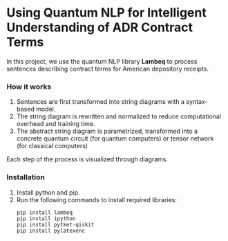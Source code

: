 # Using Quantum NLP for Intelligent Understanding of ADR Contract Terms

In this project, we use the quantum NLP library **Lambeq** to process sentences describing contract terms for American depository receipts.

### How it works

1. Sentences are first transformed into string diagrams with a syntax-based model.
2. The string diagram is rewritten and normalized to reduce computational overhead and training time.
3. The abstract string diagram is parametrized, transformed into a concrete quantum circuit (for quantum computers) or tensor network (for classical computers)

Each step of the process is visualized through diagrams. 

### Installation

1. Install python and pip. 
2. Run the following commands to install required libraries:
    ```
    pip install lambeq
    pip install ipython
    pip install pytket-qiskit
    pip install pylatexenc
    ```